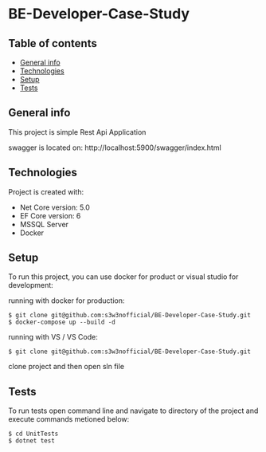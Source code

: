 ﻿# BE-Developer-Case-Study
## Table of contents
* [General info](#general-info)
* [Technologies](#technologies)
* [Setup](#setup)
* [Tests](#tests)

## General info
This project is simple Rest Api Application

swagger is located on: http://localhost:5900/swagger/index.html
	
## Technologies
Project is created with:
* Net Core version: 5.0
* EF Core version: 6
* MSSQL Server
* Docker
	
## Setup
To run this project, you can use docker for product or visual studio for development:

running with docker for production:

```
$ git clone git@github.com:s3w3nofficial/BE-Developer-Case-Study.git
$ docker-compose up --build -d
```

running with VS / VS Code:

```
$ git clone git@github.com:s3w3nofficial/BE-Developer-Case-Study.git
```
clone project and then open sln file

## Tests
To run tests open command line and navigate to directory of the project and execute commands metioned below:

```
$ cd UnitTests
$ dotnet test
```
